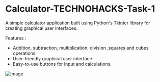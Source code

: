 # Calculator-TECHNOHACKS-Task-1

A simple calculator application built using Python's Tkinter library for creating graphical user interfaces.

Features :
- Addition, subtraction, multiplication, division ,squares and cubes operations.
- User-friendly graphical user interface.
- Easy-to-use buttons for input and calculations.


![image](https://github.com/rriyazz/Calculator-TECHNOHACKS-Task-1/assets/76969396/69704ff5-69d2-4c40-89d8-7e0b068caf14)

